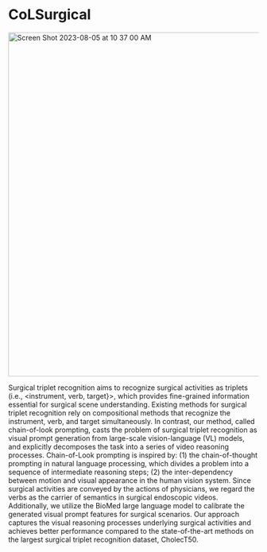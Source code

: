 # CoLSurgical


<img width="693" alt="Screen Shot 2023-08-05 at 10 37 00 AM" src="https://github.com/southnx/CoLSurgical/assets/11313247/3b577932-e320-410b-ab87-89c6cf8ad428">

Surgical triplet recognition aims to recognize surgical activities as triplets (i.e., <instrument, verb, target}>, which provides fine-grained information essential for surgical scene understanding. Existing methods for surgical triplet recognition rely on compositional methods that recognize the instrument, verb, and target simultaneously. In contrast, our method, called chain-of-look prompting, casts the problem of surgical triplet recognition as visual prompt generation from large-scale vision-language (VL) models, and explicitly decomposes the task into a series of video reasoning processes. Chain-of-Look prompting is inspired by: (1) the chain-of-thought prompting in natural language processing, which divides a problem into a sequence of intermediate reasoning steps; (2) the inter-dependency between motion and visual appearance in the human vision system. Since surgical activities are conveyed by the actions of physicians, we regard the verbs as the carrier of semantics in surgical endoscopic videos. Additionally, we utilize the BioMed large language model to calibrate the generated visual prompt features for surgical scenarios. Our approach captures the visual reasoning processes underlying surgical activities and achieves better performance compared to the state-of-the-art methods on the largest surgical triplet recognition dataset, CholecT50. 
